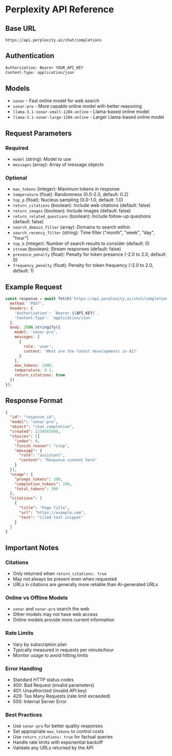 # Perplexity API Reference

## Base URL
```
https://api.perplexity.ai/chat/completions
```

## Authentication
```bash
Authorization: Bearer YOUR_API_KEY
Content-Type: application/json
```

## Models
- `sonar` - Fast online model for web search
- `sonar-pro` - More capable online model with better reasoning  
- `llama-3.1-sonar-small-128k-online` - Llama-based online model
- `llama-3.1-sonar-large-128k-online` - Larger Llama-based online model

## Request Parameters

### Required
- `model` (string): Model to use
- `messages` (array): Array of message objects

### Optional
- `max_tokens` (integer): Maximum tokens in response
- `temperature` (float): Randomness (0.0-2.0, default: 0.2)
- `top_p` (float): Nucleus sampling (0.0-1.0, default: 1.0)
- `return_citations` (boolean): Include web citations (default: false)
- `return_images` (boolean): Include images (default: false)
- `return_related_questions` (boolean): Include follow-up questions (default: false)
- `search_domain_filter` (array): Domains to search within
- `search_recency_filter` (string): Time filter ("month", "week", "day", "hour")
- `top_k` (integer): Number of search results to consider (default: 0)
- `stream` (boolean): Stream responses (default: false)
- `presence_penalty` (float): Penalty for token presence (-2.0 to 2.0, default: 0)
- `frequency_penalty` (float): Penalty for token frequency (-2.0 to 2.0, default: 1)

## Example Request
```javascript
const response = await fetch('https://api.perplexity.ai/chat/completions', {
  method: 'POST',
  headers: {
    'Authorization': `Bearer ${API_KEY}`,
    'Content-Type': 'application/json'
  },
  body: JSON.stringify({
    model: 'sonar-pro',
    messages: [
      {
        role: 'user',
        content: 'What are the latest developments in AI?'
      }
    ],
    max_tokens: 1000,
    temperature: 0.3,
    return_citations: true
  })
});
```

## Response Format
```json
{
  "id": "response_id",
  "model": "sonar-pro", 
  "object": "chat.completion",
  "created": 1234567890,
  "choices": [{
    "index": 0,
    "finish_reason": "stop",
    "message": {
      "role": "assistant",
      "content": "Response content here"
    }
  }],
  "usage": {
    "prompt_tokens": 100,
    "completion_tokens": 200,
    "total_tokens": 300
  },
  "citations": [
    {
      "title": "Page Title",
      "url": "https://example.com",
      "text": "Cited text snippet"
    }
  ]
}
```

## Important Notes

### Citations
- Only returned when `return_citations: true`
- May not always be present even when requested
- URLs in citations are generally more reliable than AI-generated URLs

### Online vs Offline Models
- `sonar` and `sonar-pro` search the web
- Other models may not have web access
- Online models provide more current information

### Rate Limits
- Vary by subscription plan
- Typically measured in requests per minute/hour
- Monitor usage to avoid hitting limits

### Error Handling
- Standard HTTP status codes
- 400: Bad Request (invalid parameters)
- 401: Unauthorized (invalid API key)
- 429: Too Many Requests (rate limit exceeded)
- 500: Internal Server Error

### Best Practices
- Use `sonar-pro` for better quality responses
- Set appropriate `max_tokens` to control costs
- Use `return_citations: true` for factual queries
- Handle rate limits with exponential backoff
- Validate any URLs returned by the API